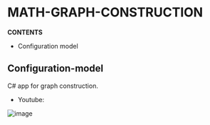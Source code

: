 # MATH-GRAPH-CONSTRUCTION
 
**CONTENTS**
+ Configuration model



## Configuration-model

C# app for graph construction.

- Youtube: 

![image](https://github.com/user-attachments/assets/d7075c32-0678-4008-965e-d3b2cb820326)
